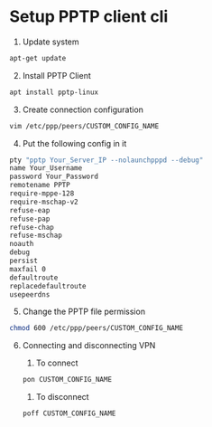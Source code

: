 # Setup PPTP client cli

1. Update system

```bash
apt-get update
```

2. Install PPTP Client

```bash
apt install pptp-linux
```

3. Create connection configuration

```bash
vim /etc/ppp/peers/CUSTOM_CONFIG_NAME
```

4. Put the following config in it

```bash
pty "pptp Your_Server_IP --nolaunchpppd --debug"
name Your_Username
password Your_Password
remotename PPTP
require-mppe-128
require-mschap-v2
refuse-eap
refuse-pap
refuse-chap
refuse-mschap
noauth
debug
persist
maxfail 0
defaultroute
replacedefaultroute
usepeerdns
```

5. Change the PPTP file permission

```bash
chmod 600 /etc/ppp/peers/CUSTOM_CONFIG_NAME
```

6. Connecting and disconnecting VPN

	1. To connect

	```bash
	pon CUSTOM_CONFIG_NAME
	```

	1. To disconnect

	```bash
	poff CUSTOM_CONFIG_NAME
	```

